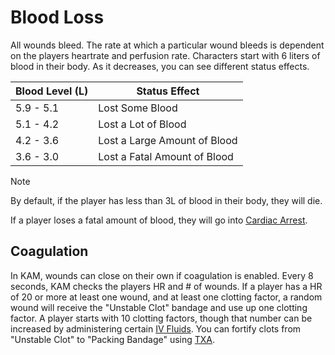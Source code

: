 # Blood Loss

All wounds bleed. The rate at which a particular wound bleeds is dependent on the players heartrate and perfusion rate. Characters start with 6 liters of blood in their body. As it decreases, you can see different status effects.

| Blood Level (L) | Status Effect                |
| --------------- | ---------------------------- |
| 5.9 - 5.1       | Lost Some Blood              |
| 5.1 - 4.2       | Lost a Lot of Blood          |
| 4.2 - 3.6       | Lost a Large Amount of Blood |
| 3.6 - 3.0       | Lost a Fatal Amount of Blood |

>[!NOTE]
>By default, if the player has less than 3L of blood in their body, they will die.

If a player loses a fatal amount of blood, they will go into [Cardiac Arrest](/Cardiac/Cardiac-Arrest.md).

## Coagulation

In KAM, wounds can close on their own if coagulation is enabled. Every 8 seconds, KAM checks the players HR and # of wounds. If a player has a HR of 20 or more at least one wound, and at least one clotting factor, a random wound will receive the "Unstable Clot" bandage and use up one clotting factor. A player starts with 10 clotting factors, though that number can be increased by administering certain [IV Fluids](/Hemorrhaging/IV-Fluids.md). You can fortify clots from "Unstable Clot" to "Packing Bandage" using [TXA](/Pharmacy/IV-Medication.md#txa).